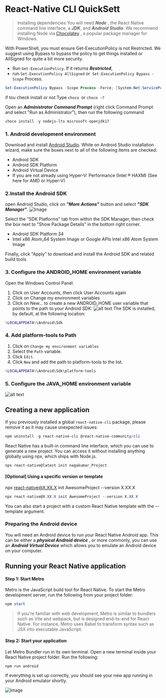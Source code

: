 # React-Native CLI QuickSett

> Installing dependencies
> You will need **_Node_** , the React Native command line interface, a **_JDK_**, and **_Android Studio_**.
> We recommend installing Node via [Chocolatey](https://chocolatey.org/install) , a popular package manager for Windows.

With PowerShell, you must ensure Get-ExecutionPolicy is not Restricted. We suggest using Bypass to bypass the policy to get things installed or AllSigned for quite a bit more security.

- Run `Get-ExecutionPolicy`. If it returns **_Restricted_**,
- run `Set-ExecutionPolicy AllSigned` or` Set-ExecutionPolicy Bypass -Scope` Process.

```powershell
Set-ExecutionPolicy Bypass -Scope Process -Force; [System.Net.ServicePointManager]::SecurityProtocol = [System.Net.ServicePointManager]::SecurityProtocol -bor 3072; iex ((New-Object System.Net.WebClient).DownloadString('https://community.chocolatey.org/install.ps1'))
```

if tou check install or not Type `choco `or `choco -?`

Open an **_Administrator Command Prompt_** (right click Command Prompt and select "Run as Administrator"), then run the following command

```powershell
choco install -y nodejs-lts microsoft-openjdk17
```

### 1. Android development environment

Download and install [Android Studio](https://developer.android.com/studio/index.html). While on Android Studio installation wizard, make sure the boxes next to all of the following items are checked:

- Android SDK
- Android SDK Platform
- Android Virtual Device
- If you are not already using Hyper-V: Performance (Intel ® HAXM) (See here for AMD or Hyper-V)

### 2.Install the Android SDK

open Android Studio, click on **_"More Actions"_** button and select **_"SDK Manager"_**.
![Image ](https://reactnative.dev/assets/images/GettingStartedAndroidStudioWelcomeWindows-ce20d1230828a1a26e143e3a4145f1df.png)

Select the "SDK Platforms" tab from within the SDK Manager, then check the box next to "Show Package Details" in the bottom right corner.

- Android SDK Platform 34
- Intel x86 Atom_64 System Image or Google APIs Intel x86 Atom System Image

Finally, click "Apply" to download and install the Android SDK and related build tools

### 3. Configure the ANDROID_HOME environment variable

Open the Windows Control Panel.

1. Click on User Accounts, then click User Accounts again
2. Click on Change my environment variables
3. Click on New... to create a new ANDROID_HOME user variable that points to the path to your Android SDK:
   ![alt text](image-1.png)
   The SDK is installed, by default, at the following location:

```cmd
%LOCALAPPDATA%\Android\Sdk
```

### 4. Add platform-tools to Path

1. Click on `Change my environment variables`
2. Select the `Path` variable.
3. Click `Edit`.
4. Click `New` and add the path to platform-tools to the list.

```cmd
%LOCALAPPDATA%\Android\Sdk\platform-tools
```

### 5. Configure the JAVA_HOME environment variable

![alt text](image.png)

## Creating a new application

If you previously installed a global `react-native-cli` package, please remove it as it may cause unexpected issues:

```powershell
npm uninstall -g react-native-cli @react-native-community/cli
```

React Native has a built-in command line interface, which you can use to generate a new project. You can access it without installing anything globally using npx, which ships with Node.js.

```powershell
npx react-native@latest init nagakumar_Project
```

#### [Optional] Using a specific version or template

npx react-native@X.XX.X init AwesomeProject --version X.XX.X

```powershell
npx react-native@X.XX.X init AwesomeProject --version X.XX.X
```

You can also start a project with a custom React Native template with the --template argument.

### Preparing the Android device

You will need an Android device to run your React Native Android app. This can be either a **_physical Android device_** , or more commonly, you can use an **_Android Virtual Device_** which allows you to emulate an Android device on your computer.

## Running your React Native application

#### Step 1: Start Metro

Metro is the JavaScript build tool for React Native. To start the Metro development server, run the following from your project folder:

```powershell
npm start
```

> If you're familiar with web development, Metro is similar to bundlers such as Vite and webpack, but is designed end-to-end for React Native. For instance, Metro uses Babel to transform syntax such as JSX into executable JavaScript.

#### Step 2: Start your application

Let Metro Bundler run in its own terminal. Open a new terminal inside your React Native project folder. Run the following:

```cmd
npm run android
```

If everything is set up correctly, you should see your new app running in your Android emulator shortly.

![Image](https://www.valuebound.com/sites/default/files/inline-images/running_app_on_emulator.jpg)
